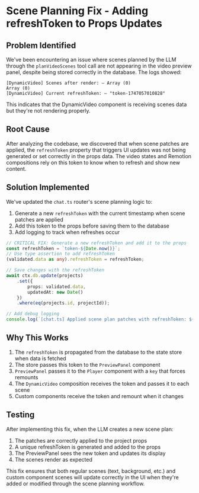 # Scene Planning Fix - Adding refreshToken to Props Updates

## Problem Identified

We've been encountering an issue where scenes planned by the LLM through the `planVideoScenes` tool call are not appearing in the video preview panel, despite being stored correctly in the database. The logs showed:

```
[DynamicVideo] Scenes after render: – Array (0) 
Array (0)
[DynamicVideo] Current refreshToken: – "token-1747057010828"
```

This indicates that the DynamicVideo component is receiving scenes data but they're not rendering properly.

## Root Cause

After analyzing the codebase, we discovered that when scene patches are applied, the `refreshToken` property that triggers UI updates was not being generated or set correctly in the props data. The video states and Remotion compositions rely on this token to know when to refresh and show new content.

## Solution Implemented

We've updated the `chat.ts` router's scene planning logic to:

1. Generate a new `refreshToken` with the current timestamp when scene patches are applied
2. Add this token to the props before saving them to the database
3. Add logging to track when refreshes occur

```typescript
// CRITICAL FIX: Generate a new refreshToken and add it to the props
const refreshToken = `token-${Date.now()}`;
// Use type assertion to add refreshToken
(validated.data as any).refreshToken = refreshToken;

// Save changes with the refreshToken
await ctx.db.update(projects)
    .set({ 
        props: validated.data, 
        updatedAt: new Date() 
    })
    .where(eq(projects.id, projectId));

// Add debug logging
console.log(`[chat.ts] Applied scene plan patches with refreshToken: ${refreshToken}`);
```

## Why This Works

1. The `refreshToken` is propagated from the database to the state store when data is fetched
2. The store passes this token to the `PreviewPanel` component
3. `PreviewPanel` passes it to the `Player` component with a `key` that forces remounts
4. The `DynamicVideo` composition receives the token and passes it to each scene
5. Custom components receive the token and remount when it changes

## Testing

After implementing this fix, when the LLM creates a new scene plan:
1. The patches are correctly applied to the project props
2. A unique refreshToken is generated and added to the props
3. The PreviewPanel sees the new token and updates its display
4. The scenes render as expected

This fix ensures that both regular scenes (text, background, etc.) and custom component scenes will update correctly in the UI when they're added or modified through the scene planning workflow. 